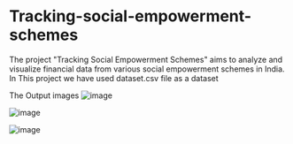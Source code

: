 # Tracking-social-empowerment-schemes

The project "Tracking Social Empowerment Schemes" aims to analyze and visualize financial data from various social empowerment schemes in India.
In This project we have used dataset.csv file as a dataset 

The Output images 
![image](https://github.com/user-attachments/assets/5c1b1df6-5e62-4608-a24e-b9937e46b5a1)

![image](https://github.com/user-attachments/assets/b4165759-7bc2-4649-ba09-605a0ca5693a)

![image](https://github.com/user-attachments/assets/ee2c2576-1332-418b-9a20-3237adb91415)

